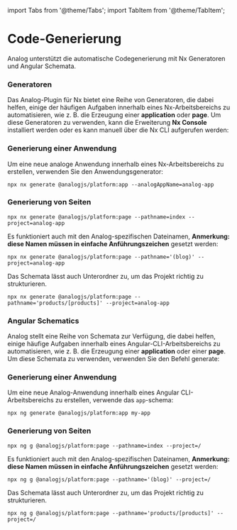 import Tabs from '@theme/Tabs';
import TabItem from '@theme/TabItem';

# Code-Generierung

Analog unterstützt die automatische Codegenerierung mit Nx Generatoren und Angular Schemata.

<Tabs groupId="project-type">
  <TabItem value="Nx Generators">

### Generatoren

Das Analog-Plugin für Nx bietet eine Reihe von Generatoren, die dabei helfen, einige der häufigen Aufgaben innerhalb eines Nx-Arbeitsbereichs zu automatisieren, wie z. B. die Erzeugung einer **application** oder **page**. Um diese Generatoren zu verwenden, kann die Erweiterung **Nx Console** installiert werden oder es kann manuell über die Nx CLI aufgerufen werden:

### Generierung einer Anwendung

Um eine neue analoge Anwendung innerhalb eines Nx-Arbeitsbereichs zu erstellen, verwenden Sie den Anwendungsgenerator:

```shell
npx nx generate @analogjs/platform:app --analogAppName=analog-app
```

### Generierung von Seiten

```shell
npx nx generate @analogjs/platform:page --pathname=index --project=analog-app
```

Es funktioniert auch mit den Analog-spezifischen Dateinamen, **Anmerkung: diese Namen müssen in einfache Anführungszeichen** gesetzt werden:

```shell
npx nx generate @analogjs/platform:page --pathname='(blog)' --project=analog-app
```

Das Schemata lässt auch Unterordner zu, um das Projekt richtig zu strukturieren.

```shell
npx nx generate @analogjs/platform:page --pathname='products/[products]' --project=analog-app
```

  </TabItem>

  <TabItem label="Angular Schematics" value="schematics">

### Angular Schematics

Analog stellt eine Reihe von Schemata zur Verfügung, die dabei helfen, einige häufige Aufgaben innerhalb eines Angular-CLI-Arbeitsbereichs zu automatisieren, wie z. B. die Erzeugung einer **application** oder einer **page**. Um diese Schemata zu verwenden, verwenden Sie den Befehl generate:

### Generierung einer Anwendung

Um eine neue Analog-Anwendung innerhalb eines Angular CLI-Arbeitsbereichs zu erstellen, verwende das `app`-schema:

```shell
npx ng generate @analogjs/platform:app my-app
```

### Generierung von Seiten

```shell
npx ng g @analogjs/platform:page --pathname=index --project=/
```

Es funktioniert auch mit den Analog-spezifischen Dateinamen, **Anmerkung: diese Namen müssen in einfache Anführungszeichen** gesetzt werden:

```shell
npx ng g @analogjs/platform:page --pathname='(blog)' --project=/
```

Das Schemata lässt auch Unterordner zu, um das Projekt richtig zu strukturieren.

```shell
npx ng g @analogjs/platform:page --pathname='products/[products]' --project=/
```

  </TabItem>
</Tabs>
